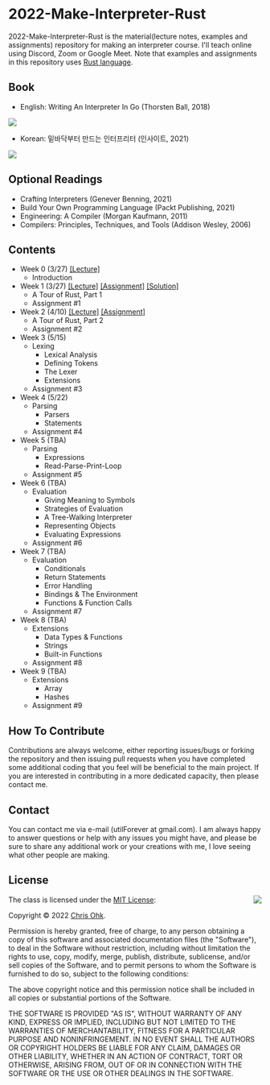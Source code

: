 # 2022-Make-Interpreter-Rust

2022-Make-Interpreter-Rust is the material(lecture notes, examples and assignments) repository for making an interpreter course. I'll teach online using Discord, Zoom or Google Meet. Note that examples and assignments in this repository uses [Rust language](https://www.rust-lang.org/).

## Book

- English: Writing An Interpreter In Go (Thorsten Ball, 2018)

![](https://interpreterbook.com/img/sm_card-03b4fb28.png)

- Korean: 밑바닥부터 만드는 인터프리터 (인사이트, 2021)

![](https://insightbookblog.files.wordpress.com/2021/08/ec9db8ed84b0ed9484eba6aced8bb0-ed919ceca780ec9e85ecb2b4.jpg?w=408)

## Optional Readings

- Crafting Interpreters (Genever Benning, 2021)
- Build Your Own Programming Language (Packt Publishing, 2021)
- Engineering: A Compiler (Morgan Kaufmann, 2011)
- Compilers: Principles, Techniques, and Tools (Addison Wesley, 2006)

## Contents

- Week 0 (3/27) [[Lecture]](./1%20-%20Lecture/220327%20-%20Make%20Interpreter%20Rust%2C%20Week%200.pdf)
  - Introduction
- Week 1 (3/27) [[Lecture]](./1%20-%20Lecture/220327%20-%20Make%20Interpreter%20Rust%2C%20Week%201.pdf) [[Assignment]](./3%20-%20Assignment/220327%20-%20Make%20Interpreter%20Rust%2C%20Week%201) [[Solution]](./4%20-%20Solution/220327%20-%20Make%20Interpreter%20Rust%2C%20Week%201)
  - A Tour of Rust, Part 1
  - Assignment #1
- Week 2 (4/10) [[Lecture]](./1%20-%20Lecture/220410%20-%20Make%20Interpreter%20Rust%2C%20Week%202.pdf) [[Assignment]](./3%20-%20Assignment/220410%20-%20Make%20Interpreter%20Rust%2C%20Week%202)
  - A Tour of Rust, Part 2
  - Assignment #2
- Week 3 (5/15)
  - Lexing
    - Lexical Analysis
    - Defining Tokens
    - The Lexer
    - Extensions
  - Assignment #3
- Week 4 (5/22)
  - Parsing
    - Parsers
    - Statements
  - Assignment #4    
- Week 5 (TBA)
  - Parsing
    - Expressions
    - Read-Parse-Print-Loop
  - Assignment #5
- Week 6 (TBA)
  - Evaluation
    - Giving Meaning to Symbols
    - Strategies of Evaluation
    - A Tree-Walking Interpreter
    - Representing Objects
    - Evaluating Expressions
  - Assignment #6
- Week 7 (TBA)
  - Evaluation
    - Conditionals
    - Return Statements
    - Error Handling
    - Bindings & The Environment
    - Functions & Function Calls
  - Assignment #7
- Week 8 (TBA)
  - Extensions
    - Data Types & Functions
    - Strings
    - Built-in Functions
  - Assignment #8
- Week 9 (TBA)
  - Extensions  
    - Array
    - Hashes
  - Assignment #9

## How To Contribute

Contributions are always welcome, either reporting issues/bugs or forking the repository and then issuing pull requests when you have completed some additional coding that you feel will be beneficial to the main project. If you are interested in contributing in a more dedicated capacity, then please contact me.

## Contact

You can contact me via e-mail (utilForever at gmail.com). I am always happy to answer questions or help with any issues you might have, and please be sure to share any additional work or your creations with me, I love seeing what other people are making.

## License

<img align="right" src="http://opensource.org/trademarks/opensource/OSI-Approved-License-100x137.png">

The class is licensed under the [MIT License](http://opensource.org/licenses/MIT):

Copyright &copy; 2022 [Chris Ohk](http://www.github.com/utilForever).

Permission is hereby granted, free of charge, to any person obtaining a copy of this software and associated documentation files (the "Software"), to deal in the Software without restriction, including without limitation the rights to use, copy, modify, merge, publish, distribute, sublicense, and/or sell copies of the Software, and to permit persons to whom the Software is furnished to do so, subject to the following conditions:

The above copyright notice and this permission notice shall be included in all copies or substantial portions of the Software.

THE SOFTWARE IS PROVIDED "AS IS", WITHOUT WARRANTY OF ANY KIND, EXPRESS OR IMPLIED, INCLUDING BUT NOT LIMITED TO THE WARRANTIES OF MERCHANTABILITY, FITNESS FOR A PARTICULAR PURPOSE AND NONINFRINGEMENT. IN NO EVENT SHALL THE AUTHORS OR COPYRIGHT HOLDERS BE LIABLE FOR ANY CLAIM, DAMAGES OR OTHER LIABILITY, WHETHER IN AN ACTION OF CONTRACT, TORT OR OTHERWISE, ARISING FROM, OUT OF OR IN CONNECTION WITH THE SOFTWARE OR THE USE OR OTHER DEALINGS IN THE SOFTWARE.
